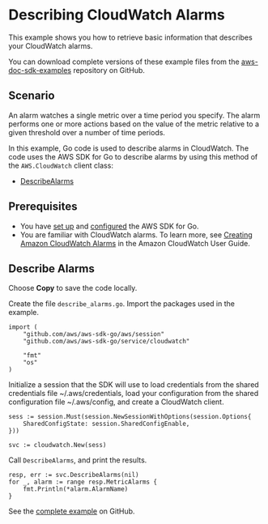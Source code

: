 # Describing CloudWatch Alarms<a name="cw-example-describing-alarms"></a>

This example shows you how to retrieve basic information that describes your CloudWatch alarms\.

You can download complete versions of these example files from the [aws\-doc\-sdk\-examples](https://github.com/awsdocs/aws-doc-sdk-examples/tree/master/go/example_code/cloudwatch) repository on GitHub\.

## Scenario<a name="cw-describe-alarms-scenario"></a>

An alarm watches a single metric over a time period you specify\. The alarm performs one or more actions based on the value of the metric relative to a given threshold over a number of time periods\.

In this example, Go code is used to describe alarms in CloudWatch\. The code uses the AWS SDK for Go to describe alarms by using this method of the `AWS.CloudWatch` client class:
+  [DescribeAlarms](https://docs.aws.amazon.com/sdk-for-go/api/service/cloudwatch/#CloudWatch.DescribeAlarms) 

## Prerequisites<a name="cw-describe-alarms-prerequisites"></a>
+ You have [set up](setting-up.md) and [configured](configuring-sdk.md) the AWS SDK for Go\.
+ You are familiar with CloudWatch alarms\. To learn more, see [Creating Amazon CloudWatch Alarms](https://docs.aws.amazon.com/AmazonCloudWatch/latest/monitoring/AlarmThatSendsEmail.html) in the Amazon CloudWatch User Guide\.

## Describe Alarms<a name="cw-example-alarms"></a>

Choose **Copy** to save the code locally\.

Create the file `describe_alarms.go`\. Import the packages used in the example\.

```
import (
    "github.com/aws/aws-sdk-go/aws/session"
    "github.com/aws/aws-sdk-go/service/cloudwatch"

    "fmt"
    "os"
)
```

Initialize a session that the SDK will use to load credentials from the shared credentials file \~/\.aws/credentials, load your configuration from the shared configuration file \~/\.aws/config, and create a CloudWatch client\.

```
sess := session.Must(session.NewSessionWithOptions(session.Options{
    SharedConfigState: session.SharedConfigEnable,
}))

svc := cloudwatch.New(sess)
```

Call `DescribeAlarms`, and print the results\.

```
resp, err := svc.DescribeAlarms(nil)
for _, alarm := range resp.MetricAlarms {
    fmt.Println(*alarm.AlarmName)
}
```

See the [complete example](https://github.com/awsdocs/aws-doc-sdk-examples/blob/master/go/example_code/cloudwatch/describe_alarms.go) on GitHub\.